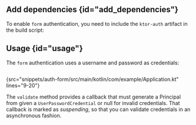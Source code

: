 [//]: # (title: Form)

<include src="lib.md" include-id="outdated_warning"/>

<microformat>
<var name="example_name" value="auth-form"/>
<include src="lib.md" include-id="download_example"/>
</microformat>


## Add dependencies {id="add_dependencies"}
To enable `form` authentication, you need to include the `ktor-auth` artifact in the build script:
<var name="artifact_name" value="ktor-auth"/>
<include src="lib.md" include-id="add_ktor_artifact"/>


## Usage {id="usage"} 

The `form` authentication uses a username and password as credentials:

```kotlin
```
{src="snippets/auth-form/src/main/kotlin/com/example/Application.kt" lines="9-20"}

The `validate` method provides a callback that must generate a Principal from given a `UserPasswordCredential`
or null for invalid credentials. That callback is marked as *suspending*, so that you can validate credentials in an asynchronous fashion.